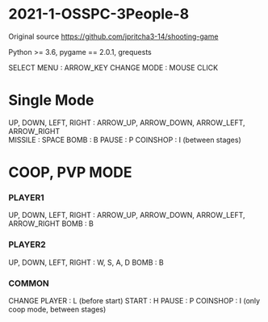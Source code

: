 # 2021-1-OSSPC-3People-8

Original source
https://github.com/jpritcha3-14/shooting-game

Python >= 3.6, pygame == 2.0.1, grequests


SELECT MENU : ARROW_KEY
CHANGE MODE : MOUSE CLICK

# Single Mode

UP, DOWN, LEFT, RIGHT : ARROW_UP, ARROW_DOWN, ARROW_LEFT, ARROW_RIGHT<br>
MISSILE : SPACE
BOMB : B
PAUSE : P
COINSHOP : I (between stages)


# COOP, PVP MODE

<h3>PLAYER1</h3> 
UP, DOWN, LEFT, RIGHT : ARROW_UP, ARROW_DOWN, ARROW_LEFT, ARROW_RIGHT
BOMB : B

<h3>PLAYER2</h3> 
UP, DOWN, LEFT, RIGHT : W, S, A, D
BOMB : B

<h3>COMMON</h3>
CHANGE PLAYER : L (before start)
START : H
PAUSE : P
COINSHOP : I (only coop mode, between stages)

